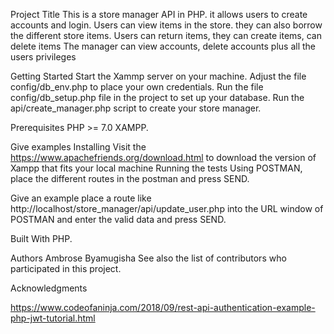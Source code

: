 Project Title
This is a store manager API in PHP. it allows users to create accounts and login.
Users can view items in the store. they can also borrow the different store items.
Users can return items, they can create items, can delete items
The manager can view accounts, delete accounts plus all the users privileges

Getting Started
Start the Xammp server on your machine.
Adjust the file config/db_env.php to place your own credentials.
Run the file config/db_setup.php file in the project to set up your database.
Run the api/create_manager.php script to create your store manager.

Prerequisites
PHP >= 7.0
XAMPP.

Give examples
Installing
Visit the https://www.apachefriends.org/download.html to
download the version of Xampp that fits your local machine
Running the tests
Using POSTMAN, place the different routes in the postman
and press SEND.

Give an example
place a route like http://localhost/store_manager/api/update_user.php
into the URL window of POSTMAN and enter the valid data and press SEND.

Built With
PHP.

Authors
Ambrose Byamugisha
See also the list of contributors who participated in this project.

Acknowledgments

https://www.codeofaninja.com/2018/09/rest-api-authentication-example-php-jwt-tutorial.html
